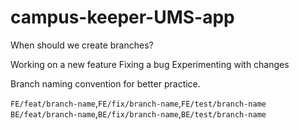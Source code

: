 ﻿# campus-keeper-UMS-app
 
 When should we create branches?
 
 Working on a new feature
 Fixing a bug
 Experimenting with changes

Branch naming convention for better practice.

`FE/feat/branch-name`,`FE/fix/branch-name`,`FE/test/branch-name`
`BE/feat/branch-name`,`BE/fix/branch-name`,`BE/test/branch-name`
